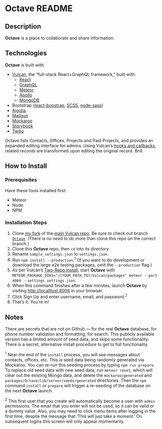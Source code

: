 # **Octave** README

## Description

**Octave** is a place to collaborate and share information.

## Technologies

**Octave** is built with:

- [Vulcan](http://vulcanjs.org/), the “full-stack React+GraphQL framework,”
built with:
  - [React](https://reactjs.org/)
  - [GraphQL](https://graphql.org/)
  - [Meteor](https://www.meteor.com/)
  - [Apollo](https://www.apollographql.com/)
  - [MongoDB](https://www.mongodb.com/)
- Bootstrap ([react-boostrap](https://react-bootstrap.github.io/),
[SCSS](https://sass-lang.com/documentation/syntax#scss), [node-sass](https://github.com/sass/node-sass))
- [Algolia](https://www.algolia.com/)
- [Mailgun](https://www.mailgun.com/)
- [Mockaroo](https://mockaroo.com/)
- [Storybook](https://storybook.js.org/)
- [Twilio](https://www.twilio.com/)

Octave lists Contacts, Offices, Projects and Past Projects, and provides an
expanded editing interface for admins. Using Vulcan’s
[hooks and callbacks](https://docs.vulcanjs.org/callbacks.html), related records
are transformed upon editing the original record. Brill.

## How to Install

### Prerequisites

Have these tools installed first:

- Meteor
- Node
- NPM

### Installation Steps

1. Clone [my fork](https://github.com/kevinashworth/Vulcan) of the [main Vulcan
repo](https://github.com/VulcanJS/Vulcan). Be sure to check out branch
[`Octave`](https://github.com/kevinashworth/Vulcan/tree/Octave). (There is no
need to do more than clone this repo on the correct branch.)
2. Clone this **Octave** repo, then `cd` into its directory.
3. Rename `sample_settings.json` to `settings.json`.
4. Run `npm install --production`.<sup>1</sup> (If you want to do development or download the large e2e testing packages, omit the `--production` flag.)
5. As per Vulcan’s [Two-Repo Install](https://docs.vulcanjs.org/#Two-Repo-Install-Optional),
start **Octave** with `METEOR_PACKAGE_DIRS="/[YOUR_PATH_TO]/Vulcan/packages"
meteor --port 4004 --settings settings.json`.
6. When this command finishes after a few minutes, launch **Octave** by visiting
<http://localhost:4004> in your browser.
7. Click Sign Up and enter username, email, and password.<sup>2</sup>
8. That’s it. You’re in!


## Notes

There are secrets that are not on Github — for the real **Octave** database, for
phone number validation and formatting, for search. This publicly available
version has a limited amount of seed data, and skips some functionality. There
is a secret, alternative install procedure to get to full functionality.

<sup>1</sup> Near the end of the `install` process, you will see messages about
contacts, offices, etc. This is seed data being randomly generated via Mockaroo.
You can re-run this seeding process by typing `npm run prepare`. To replace old
seed data with new seed data, run `meteor reset`, which will clear out the
existing Mongo data, and delete the `mockaroo/generated` and `packages/Octave/lib/server/seeds/generated`
directories. Then the `npm` command `install` or `prepare` will trigger a
re-seeding of the database on the next **Octave** launch.

<sup>2</sup> This first user that you create will automatically become a user
with `admin` permissions. The email that you enter will not be used, so it can
be valid or a dummy value. Also, you may need to click menu items after logging
in the first time, despite the message that ‘This will just take a moment.’ On
subsequent logins this screen will only appear momentarily.
